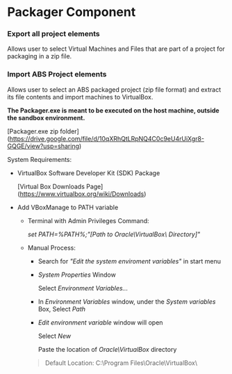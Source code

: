 # Packager Component

### Export all project elements

Allows user to select Virtual Machines and Files that are part of a project for packaging in a zip file.

### Import ABS Project elements

Allows user to select an ABS packaged project (zip file format) and extract its file contents and import machines to VirtualBox.

**The Packager.exe is meant to be executed on the host machine, outside the sandbox environment.**

[Packager.exe zip folder] (https://drive.google.com/file/d/10qXRhQtLRpNQ4C0c9eU4rUiXgr8-GQGE/view?usp=sharing)

System Requirements:

* VirtualBox Software Developer Kit (SDK) Package

  [Virtual Box Downloads Page] (https://www.virtualbox.org/wiki/Downloads)
  
* Add VBoxManage to PATH variable
  
  - Terminal with Admin Privileges Command:
  
    _set PATH=%PATH%;"[Path to Oracle\VirtualBox\ Directory]"_
  
  - Manual Process:
    
    - Search for *"Edit the system enviroment variables"* in start menu
    
    - *System Properties* Window
    
      Select *Environment Variables...*
    
    - In *Environment Variables* window, under the *System variables* Box, Select *Path*
    
    - *Edit environment variable* window will open
    
      Select *New*
    
      Paste the location of *Oracle\VirtualBox* directory
  
    > Default Location: C:\Program Files\Oracle\VirtualBox\
    
